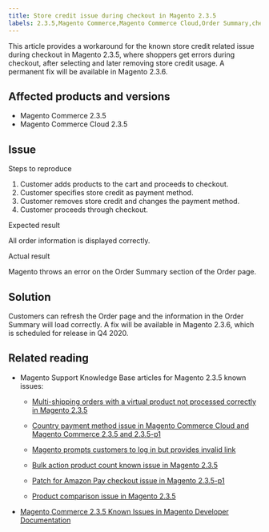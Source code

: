 ```yaml
---
title: Store credit issue during checkout in Magento 2.3.5
labels: 2.3.5,Magento Commerce,Magento Commerce Cloud,Order Summary,checkout,credit,known issues,troubleshooting
---
```


This article provides a workaround for the known store credit related issue during checkout in Magento 2.3.5, where shoppers get errors during checkout, after selecting and later removing store credit usage. A permanent fix will be available in Magento 2.3.6.

## Affected products and versions

* Magento Commerce 2.3.5
* Magento Commerce Cloud 2.3.5

## Issue

 <span class="wysiwyg-underline">Steps to reproduce</span> 

1. Customer adds products to the cart and proceeds to checkout.
1. Customer specifies store credit as payment method.
1. Customer removes store credit and changes the payment method.
1. Customer proceeds through checkout.

 <span class="wysiwyg-underline">Expected result</span> 

All order information is displayed correctly.

 <span class="wysiwyg-underline">Actual result</span> 

Magento throws an error on the Order Summary section of the Order page.

## Solution

Customers can refresh the Order page and the information in the Order Summary will load correctly. A fix will be available in Magento 2.3.6, which is scheduled for release in Q4 2020.

## Related reading

<ul><li>Magento Support Knowledge Base articles for Magento 2.3.5 known issues:<ul>
<li>
<p title="Multi-shipping orders with a virtual product not processed correctly in Magento 2.3.5"><a href="https://support.magento.com/hc/en-us/articles/360044461831">Multi-shipping orders with a virtual product not processed correctly in Magento 2.3.5</a></p>
</li>
<li>
<p title="Country payment method issue in Magento Commerce Cloud and Magento Commerce 2.3.5 and 2.3.5-p1"><a href="https://support.magento.com/hc/en-us/articles/360043955991">Country payment method issue in Magento Commerce Cloud and Magento Commerce 2.3.5 and 2.3.5-p1</a></p>
</li>
<li>
<p title="Magento prompts customers to log in but provides invalid link"><a href="https://support.magento.com/hc/en-us/articles/360043857372">Magento prompts customers to log in but provides invalid link</a></p>
</li>
<li><a href="https://support.magento.com/hc/en-us/articles/360044839691">Bulk action product count known issue in Magento 2.3.5</a></li>
<li>
<p title="Patch for Amazon Pay checkout issue in Magento 2.3.5-p1"><a href="https://support.magento.com/hc/en-us/articles/360042646332">Patch for Amazon Pay checkout issue in Magento 2.3.5-p1</a></p>
</li>
<li>
<p title="Product comparison issue in Magento 2.3.5"><a href="https://support.magento.com/hc/en-us/articles/360043970452">Product comparison issue in Magento 2.3.5</a></p>
</li>
</ul>
</li><li><a href="https://devdocs.magento.com/guides/v2.3/release-notes/release-notes-2-3-5-commerce.html#known-issues">Magento Commerce 2.3.5 Known Issues in Magento Developer Documentation</a></li></ul>